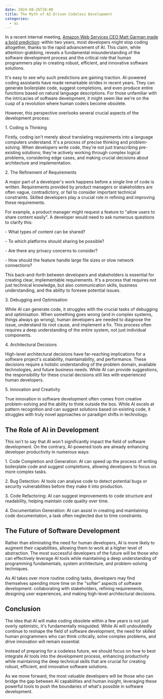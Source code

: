 ```yaml
---
date: 2024-08-26T20:00
title: The Myth of AI-Driven Codeless Development
categories:
  - ai
---
```

In a recent internal meeting, [Amazon Web Services CEO Matt Garman made a bold prediction](https://www.businessinsider.com/aws-ceo-developers-stop-coding-ai-takes-over-2024-8): within two years, most developers might stop coding altogether, thanks to the rapid advancement of AI. This claim, while attention-grabbing, reveals a fundamental misunderstanding of the software development process and the critical role that human programmers play in creating robust, efficient, and innovative software solutions.

It's easy to see why such predictions are gaining traction. AI-powered coding assistants have made remarkable strides in recent years. They can generate boilerplate code, suggest completions, and even produce entire functions based on natural language descriptions. For those unfamiliar with the intricacies of software development, it might seem like we're on the cusp of a revolution where human coders become obsolete.

However, this perspective overlooks several crucial aspects of the development process:

1\. Coding is Thinking

Firstly, coding isn't merely about translating requirements into a language computers understand. It's a process of precise thinking and problem-solving. When developers write code, they're not just transcribing pre-existing solutions; they're actively working through complex logical problems, considering edge cases, and making crucial decisions about architecture and implementation.

2\. The Refinement of Requirements

A major part of a developer's work happens before a single line of code is written. Requirements provided by product managers or stakeholders are often vague, contradictory, or fail to consider important technical constraints. Skilled developers play a crucial role in refining and improving these requirements.

For example, a product manager might request a feature to "allow users to share content easily". A developer would need to ask numerous questions to clarify this:

\- What types of content can be shared?

\- To which platforms should sharing be possible?

\- Are there any privacy concerns to consider?

\- How should the feature handle large file sizes or slow network connections?

This back-and-forth between developers and stakeholders is essential for creating clear, implementable requirements. It's a process that requires not just technical knowledge, but also communication skills, business understanding, and the ability to foresee potential issues.

3\. Debugging and Optimisation

While AI can generate code, it struggles with the crucial tasks of debugging and optimisation. When something goes wrong (and in complex systems, things always go wrong), human developers are needed to diagnose the issue, understand its root cause, and implement a fix. This process often requires a deep understanding of the entire system, not just individual components.

4\. Architectural Decisions

High-level architectural decisions have far-reaching implications for a software project's scalability, maintainability, and performance. These decisions require a holistic understanding of the problem domain, available technologies, and future business needs. While AI can provide suggestions, the responsibility for these crucial decisions still lies with experienced human developers.

5\. Innovation and Creativity

True innovation in software development often comes from creative problem-solving and the ability to think outside the box. While AI excels at pattern recognition and can suggest solutions based on existing code, it struggles with truly novel approaches or paradigm shifts in technology.

## The Role of AI in Development

This isn't to say that AI won't significantly impact the field of software development. On the contrary, AI-powered tools are already enhancing developer productivity in numerous ways:

1\. Code Completion and Generation: AI can speed up the process of writing boilerplate code and suggest completions, allowing developers to focus on more complex tasks.

2\. Bug Detection: AI tools can analyse code to detect potential bugs or security vulnerabilities before they make it into production.

3\. Code Refactoring: AI can suggest improvements to code structure and readability, helping maintain code quality over time.

4\. Documentation Generation: AI can assist in creating and maintaining code documentation, a task often neglected due to time constraints.

## The Future of Software Development

Rather than eliminating the need for human developers, AI is more likely to augment their capabilities, allowing them to work at a higher level of abstraction. The most successful developers of the future will be those who can effectively leverage AI tools while maintaining a deep understanding of programming fundamentals, system architecture, and problem-solving techniques.

As AI takes over more routine coding tasks, developers may find themselves spending more time on the "softer" aspects of software development: collaborating with stakeholders, refining requirements, designing user experiences, and making high-level architectural decisions.

## Conclusion

The idea that AI will make coding obsolete within a few years is not just overly optimistic, it's fundamentally misguided. While AI will undoubtedly continue to reshape the field of software development, the need for skilled human programmers who can think critically, solve complex problems, and drive innovation will remain essential.

Instead of preparing for a codeless future, we should focus on how to best integrate AI tools into the development process, enhancing productivity while maintaining the deep technical skills that are crucial for creating robust, efficient, and innovative software solutions.

As we move forward, the most valuable developers will be those who can bridge the gap between AI capabilities and human insight, leveraging these powerful tools to push the boundaries of what's possible in software development.